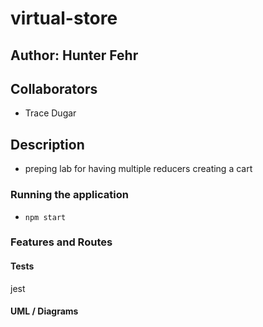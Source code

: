 # virtual-store

## Author: Hunter Fehr

## Collaborators

 - Trace Dugar

## Description

- preping lab for having multiple reducers creating a cart

### Running the application

  - `npm start`

  ### Features and Routes

  #### Tests
  jest

  #### UML / Diagrams